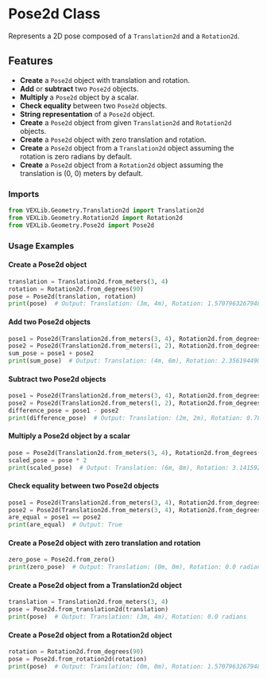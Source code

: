 # Pose2d Class

Represents a 2D pose composed of a `Translation2d` and a `Rotation2d`.

## Features

- **Create** a `Pose2d` object with translation and rotation.
- **Add** or **subtract** two `Pose2d` objects.
- **Multiply** a `Pose2d` object by a scalar.
- **Check equality** between two `Pose2d` objects.
- **String representation** of a `Pose2d` object.
- **Create** a `Pose2d` object from given `Translation2d` and `Rotation2d` objects.
- **Create** a `Pose2d` object with zero translation and rotation.
- **Create** a `Pose2d` object from a `Translation2d` object assuming the rotation is zero radians by default.
- **Create** a `Pose2d` object from a `Rotation2d` object assuming the translation is (0, 0) meters by default.



### Imports

```python
from VEXLib.Geometry.Translation2d import Translation2d
from VEXLib.Geometry.Rotation2d import Rotation2d
from VEXLib.Geometry.Pose2d import Pose2d
```

### Usage Examples

#### Create a Pose2d object

```python
translation = Translation2d.from_meters(3, 4)
rotation = Rotation2d.from_degrees(90)
pose = Pose2d(translation, rotation)
print(pose)  # Output: Translation: (3m, 4m), Rotation: 1.5707963267948966 radians
```

#### Add two Pose2d objects

```python
pose1 = Pose2d(Translation2d.from_meters(3, 4), Rotation2d.from_degrees(90))
pose2 = Pose2d(Translation2d.from_meters(1, 2), Rotation2d.from_degrees(45))
sum_pose = pose1 + pose2
print(sum_pose)  # Output: Translation: (4m, 6m), Rotation: 2.356194490192345 radians
```

#### Subtract two Pose2d objects

```python
pose1 = Pose2d(Translation2d.from_meters(3, 4), Rotation2d.from_degrees(90))
pose2 = Pose2d(Translation2d.from_meters(1, 2), Rotation2d.from_degrees(45))
difference_pose = pose1 - pose2
print(difference_pose)  # Output: Translation: (2m, 2m), Rotation: 0.7853981633974483 radians
```

#### Multiply a Pose2d object by a scalar

```python
pose = Pose2d(Translation2d.from_meters(3, 4), Rotation2d.from_degrees(90))
scaled_pose = pose * 2
print(scaled_pose)  # Output: Translation: (6m, 8m), Rotation: 3.141592653589793 radians
```

#### Check equality between two Pose2d objects

```python
pose1 = Pose2d(Translation2d.from_meters(3, 4), Rotation2d.from_degrees(90))
pose2 = Pose2d(Translation2d.from_meters(3, 4), Rotation2d.from_degrees(90))
are_equal = pose1 == pose2
print(are_equal)  # Output: True
```

#### Create a Pose2d object with zero translation and rotation

```python
zero_pose = Pose2d.from_zero()
print(zero_pose)  # Output: Translation: (0m, 0m), Rotation: 0.0 radians
```

#### Create a Pose2d object from a Translation2d object

```python
translation = Translation2d.from_meters(3, 4)
pose = Pose2d.from_translation2d(translation)
print(pose)  # Output: Translation: (3m, 4m), Rotation: 0.0 radians
```

#### Create a Pose2d object from a Rotation2d object

```python
rotation = Rotation2d.from_degrees(90)
pose = Pose2d.from_rotation2d(rotation)
print(pose)  # Output: Translation: (0m, 0m), Rotation: 1.5707963267948966 radians
```